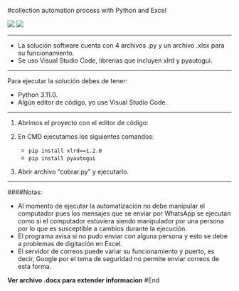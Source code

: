 #collection automation process with Python and Excel

![](https://manuais.iessanclemente.net/images/thumb/9/94/Python-logo.jpg/180px-Python-logo.jpg.png) ![](https://lh3.ggpht.com/GkNfqm17WFuzaIR87_oz690ErF63hL08Ngj73QtDxyWlCOF80d2gWd2GHrPLJJ-YmHYS=s180)

---
+ La solución software cuenta con 4 archivos .py y un archivo .xlsx para su funcionamiento.
+ Se uso Visual Studio Code, librerias que incluyen xlrd y pyautogui.

---
Para ejecutar la solución debes de tener:
+ Python 3.11.0.
+ Algún editor de código, yo use Visual Studio Code.

---
1. Abrimos el proyecto con el editor de código:

2. En CMD ejecutamos los siguientes comandos:

	+ `pip install xlrd==1.2.0`
	+ `pip install pyautogui`

3. Abrir archivo “cobrar.py” y ejecutarlo.

---
####Notas:
+ Al momento de ejecutar la automatización no debe manipular el computador pues los mensajes que se enviar por WhatsApp se ejecutan como si el computador estuviera siendo manipulador por una persona por lo que es susceptible a cambios durante la ejecución.
+ El programa avisa si no pudo enviar con alguna persona y esto se debe a problemas de digitación en Excel.
+ El servidor de correos puede variar su funcionamiento y puerto, es decir, Google por el tema de seguridad no permite enviar correos de esta forma.

**Ver archivo .docx para extender informacion**
#End
